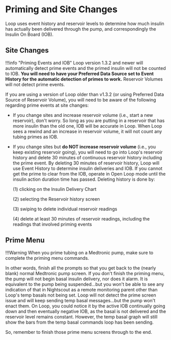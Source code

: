# Priming and Site Changes

Loop uses event history and reservoir levels to determine how much insulin has
actually been delivered through the pump, and correspondingly the Insulin On
Board (IOB).

## Site Changes

!!!info "Priming Events and IOB" Loop version 1.3.2 and newer will automatically
detect prime events and the primed insulin will not be counted to IOB. **You
will need to have your Preferred Data Source set to Event History for the
automatic detection of primes to work.** Reservoir Volumes will not detect prime
events.

If you are using a version of Loop older than v1.3.2 (or using Preferred Data
Source of Reservoir Volume), you will need to be aware of the following
regarding prime events at site changes:

- If you change sites and increase reservoir volume (i.e., start a new
  reservoir), don't worry. So long as you are putting in a reservoir that has
  more insulin than the old one, IOB will be accurate in Loop. When Loop sees a
  rewind and an increase in reservoir volume, it will not count any tubing
  primes as IOB.

- If you change sites but **do NOT increase reservoir volume** (i.e., you keep
  existing reservoir going), you will need to go into Loop's reservoir history
  and delete 30 minutes of continuous reservoir history including the prime
  event. By deleting 30 minutes of reservoir history, Loop will use Event
  History to determine insulin deliveries and IOB. If you cannot get the prime
  to clear from the IOB, operate in Open Loop mode until the insulin action
  duration time has passed. Deleting history is done by:

  (1) clicking on the Insulin Delivery Chart

  (2) selecting the Reservoir history screen

  (3) swiping to delete individual reservoir readings

  (4) delete at least 30 minutes of reservoir readings, including the readings
  that involved priming events

## Prime Menu

!!!Warning When you prime tubing on a Medtronic pump, make sure to complete the
priming menu commands.

In other words, finish all the prompts so that you get back to the (nearly
blank) normal Medtronic pump screen. If you don't finish the priming menu, the
pump will not begin basal insulin delivery, nor does it alarm. It is equivalent
to the pump being suspended...but you won't be able to see any indication of
that in Nightscout as a remote monitoring parent other than Loop's temp basals
not being set. Loop will not detect the prime screen issue and will keep sending
temp basal messages...but the pump won't enact them. On Loop, you could notice
it by the active IOB continually going down and then eventually negative IOB, as
the basal is not delivered and the reservoir level remains constant. However,
the temp basal graph will still show the bars from the temp basal commands loop
has been sending.

So, remember to finish those prime menu screens through to the end.
